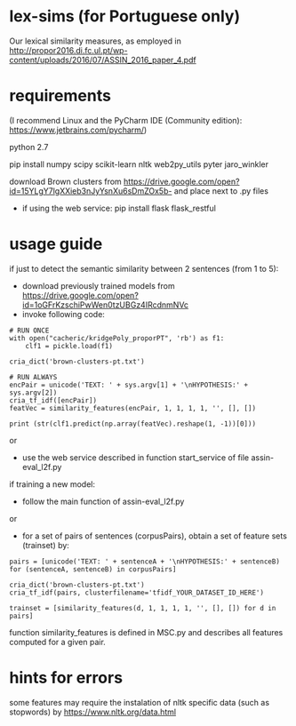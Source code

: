 # lex-sims (for Portuguese only)
Our lexical similarity measures, as employed in http://propor2016.di.fc.ul.pt/wp-content/uploads/2016/07/ASSIN_2016_paper_4.pdf


# requirements

(I recommend Linux and the PyCharm IDE (Community edition): https://www.jetbrains.com/pycharm/)

python 2.7

pip install numpy scipy scikit-learn nltk web2py_utils pyter jaro_winkler

download Brown clusters from https://drive.google.com/open?id=15YLgY7lgXXieb3nJyYsnXu6sDmZOx5b-
and place next to .py files

- if using the web service:
pip install flask flask_restful


# usage guide

if just to detect the semantic similarity between 2 sentences (from 1 to 5):
- download previously trained models from https://drive.google.com/open?id=1oGFrKzschiPwWen0tzUBGz4IRcdnmNVc
- invoke following code:

```
# RUN ONCE
with open("cacheric/kridgePoly_proporPT", 'rb') as f1:
    clf1 = pickle.load(f1)

cria_dict('brown-clusters-pt.txt')

# RUN ALWAYS
encPair = unicode('TEXT: ' + sys.argv[1] + '\nHYPOTHESIS:' + sys.argv[2])
cria_tf_idf([encPair])
featVec = similarity_features(encPair, 1, 1, 1, 1, '', [], [])

print (str(clf1.predict(np.array(featVec).reshape(1, -1))[0]))
```
or
- use the web service described in function start_service of file assin-eval_l2f.py

if training a new model:
- follow the main function of assin-eval_l2f.py

or

- for a set of pairs of sentences (corpusPairs), obtain a set of feature sets (trainset) by:
```
pairs = [unicode('TEXT: ' + sentenceA + '\nHYPOTHESIS:' + sentenceB) for (sentenceA, sentenceB) in corpusPairs]

cria_dict('brown-clusters-pt.txt')
cria_tf_idf(pairs, clusterfilename='tfidf_YOUR_DATASET_ID_HERE')

trainset = [similarity_features(d, 1, 1, 1, 1, '', [], []) for d in pairs]
```

function similarity_features is defined in MSC.py and describes all features computed for a given pair. 


# hints for errors

some features may require the instalation of nltk specific data (such as stopwords) by https://www.nltk.org/data.html

